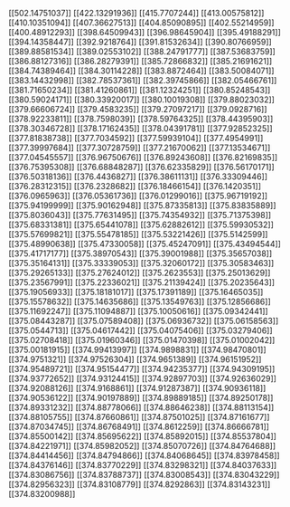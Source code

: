 [[502.14751037]]
[[422.13291936]]
[[415.7707244]]
[[413.00575812]]
[[410.10351094]]
[[407.36627513]]
[[404.85090895]]
[[402.55214959]]
[[400.48912293]]
[[398.64509943]]
[[396.98645904]]
[[395.49188291]]
[[394.14358447]]
[[392.9218764]]
[[391.81532634]]
[[390.80766959]]
[[389.88581534]]
[[389.02553102]]
[[388.24791777]]
[[387.53683759]]
[[386.88127316]]
[[386.28279391]]
[[385.72866832]]
[[385.21691621]]
[[384.74389464]]
[[384.30114228]]
[[383.8872464]]
[[383.50084071]]
[[383.14432998]]
[[382.78537361]]
[[382.39745866]]
[[382.05466761]]
[[381.71650234]]
[[381.41260861]]
[[381.12324251]]
[[380.85248543]]
[[380.59024171]]
[[380.33920017]]
[[380.10019308]]
[[379.88023032]]
[[379.66606724]]
[[379.4583235]]
[[379.27097217]]
[[379.0928716]]
[[378.92233811]]
[[378.7598039]]
[[378.59764325]]
[[378.44395903]]
[[378.30346728]]
[[378.17162435]]
[[378.04391781]]
[[377.92852325]]
[[377.81838738]]
[[377.7034592]]
[[377.59939104]]
[[377.4954991]]
[[377.39997684]]
[[377.30728759]]
[[377.21670062]]
[[377.13534671]]
[[377.04545557]]
[[376.96750676]]
[[376.89243608]]
[[376.82169835]]
[[376.75395308]]
[[376.68848287]]
[[376.62335829]]
[[376.56170171]]
[[376.50318136]]
[[376.4436827]]
[[376.38611131]]
[[376.33309446]]
[[376.28312315]]
[[376.2328682]]
[[376.18466154]]
[[376.1420351]]
[[376.0965963]]
[[376.05361736]]
[[376.01299016]]
[[375.96719192]]
[[375.94199999]]
[[375.90162948]]
[[375.87335813]]
[[375.83835889]]
[[375.8036043]]
[[375.77631495]]
[[375.74354932]]
[[375.71375398]]
[[375.68331381]]
[[375.65441078]]
[[375.62882612]]
[[375.59930532]]
[[375.57699821]]
[[375.55478185]]
[[375.53221426]]
[[375.5142599]]
[[375.48990638]]
[[375.47330058]]
[[375.45247091]]
[[375.43494544]]
[[375.41717177]]
[[375.38970543]]
[[375.39001988]]
[[375.35657038]]
[[375.35164131]]
[[375.33339053]]
[[375.32060172]]
[[375.30583463]]
[[375.29265133]]
[[375.27624012]]
[[375.2623553]]
[[375.25013629]]
[[375.23567991]]
[[375.22336021]]
[[375.21139424]]
[[375.20235643]]
[[375.19056933]]
[[375.18181017]]
[[375.17391189]]
[[375.16465035]]
[[375.15578632]]
[[375.14635686]]
[[375.13549763]]
[[375.12856686]]
[[375.11692247]]
[[375.11094887]]
[[375.10050616]]
[[375.09342441]]
[[375.08443287]]
[[375.07589408]]
[[375.06936732]]
[[375.06158563]]
[[375.0544713]]
[[375.04617442]]
[[375.04075406]]
[[375.03279406]]
[[375.02708418]]
[[375.01960346]]
[[375.01470398]]
[[375.01002042]]
[[375.00181915]]
[[374.99413997]]
[[374.9898831]]
[[374.98470801]]
[[374.9751321]]
[[374.97526304]]
[[374.9651389]]
[[374.96151952]]
[[374.95489721]]
[[374.95154477]]
[[374.94235377]]
[[374.94309195]]
[[374.93772652]]
[[374.93124415]]
[[374.92897703]]
[[374.92636029]]
[[374.92088126]]
[[374.9168861]]
[[374.91287387]]
[[374.90936118]]
[[374.90536122]]
[[374.90197889]]
[[374.89889185]]
[[374.89250178]]
[[374.89331232]]
[[374.88778066]]
[[374.88646238]]
[[374.88113154]]
[[374.88105755]]
[[374.87660861]]
[[374.87501025]]
[[374.87161677]]
[[374.87034745]]
[[374.86768491]]
[[374.8612259]]
[[374.86666781]]
[[374.85500142]]
[[374.85695622]]
[[374.85892015]]
[[374.85537804]]
[[374.84221971]]
[[374.85982052]]
[[374.85070726]]
[[374.84764688]]
[[374.84414456]]
[[374.84794866]]
[[374.84068645]]
[[374.83978458]]
[[374.84376146]]
[[374.83770229]]
[[374.83298321]]
[[374.84037633]]
[[374.83086756]]
[[374.83788737]]
[[374.83008543]]
[[374.83043229]]
[[374.82956323]]
[[374.83108779]]
[[374.8292863]]
[[374.83143231]]
[[374.83200988]]
